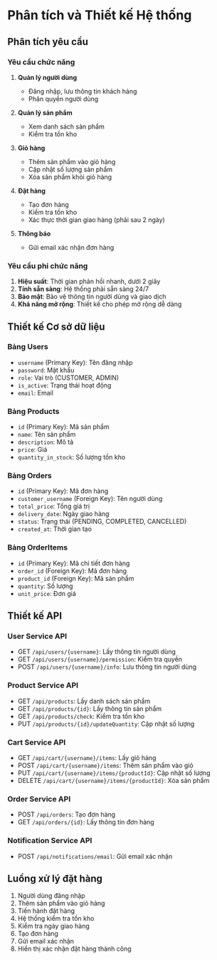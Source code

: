 # Phân tích và Thiết kế Hệ thống

## Phân tích yêu cầu

### Yêu cầu chức năng
1. **Quản lý người dùng**
   - Đăng nhập, lưu thông tin khách hàng
   - Phân quyền người dùng

2. **Quản lý sản phẩm**
   - Xem danh sách sản phẩm
   - Kiểm tra tồn kho

3. **Giỏ hàng**
   - Thêm sản phẩm vào giỏ hàng
   - Cập nhật số lượng sản phẩm
   - Xóa sản phẩm khỏi giỏ hàng

4. **Đặt hàng**
   - Tạo đơn hàng
   - Kiểm tra tồn kho
   - Xác thực thời gian giao hàng (phải sau 2 ngày)

5. **Thông báo**
   - Gửi email xác nhận đơn hàng

### Yêu cầu phi chức năng
1. **Hiệu suất**: Thời gian phản hồi nhanh, dưới 2 giây
2. **Tính sẵn sàng**: Hệ thống phải sẵn sàng 24/7
3. **Bảo mật**: Bảo vệ thông tin người dùng và giao dịch
4. **Khả năng mở rộng**: Thiết kế cho phép mở rộng dễ dàng

## Thiết kế Cơ sở dữ liệu

### Bảng Users
- `username` (Primary Key): Tên đăng nhập
- `password`: Mật khẩu
- `role`: Vai trò (CUSTOMER, ADMIN)
- `is_active`: Trạng thái hoạt động
- `email`: Email

### Bảng Products
- `id` (Primary Key): Mã sản phẩm
- `name`: Tên sản phẩm
- `description`: Mô tả
- `price`: Giá
- `quantity_in_stock`: Số lượng tồn kho

### Bảng Orders
- `id` (Primary Key): Mã đơn hàng
- `customer_username` (Foreign Key): Tên người dùng
- `total_price`: Tổng giá trị
- `delivery_date`: Ngày giao hàng
- `status`: Trạng thái (PENDING, COMPLETED, CANCELLED)
- `created_at`: Thời gian tạo

### Bảng OrderItems
- `id` (Primary Key): Mã chi tiết đơn hàng
- `order_id` (Foreign Key): Mã đơn hàng
- `product_id` (Foreign Key): Mã sản phẩm
- `quantity`: Số lượng
- `unit_price`: Đơn giá

## Thiết kế API

### User Service API
- GET `/api/users/{username}`: Lấy thông tin người dùng
- GET `/api/users/{username}/permission`: Kiểm tra quyền
- POST `/api/users/{username}/info`: Lưu thông tin người dùng

### Product Service API
- GET `/api/products`: Lấy danh sách sản phẩm
- GET `/api/products/{id}`: Lấy thông tin sản phẩm
- GET `/api/products/check`: Kiểm tra tồn kho
- PUT `/api/products/{id}/updateQuantity`: Cập nhật số lượng

### Cart Service API
- GET `/api/cart/{username}/items`: Lấy giỏ hàng
- POST `/api/cart/{username}/items`: Thêm sản phẩm vào giỏ
- PUT `/api/cart/{username}/items/{productId}`: Cập nhật số lượng
- DELETE `/api/cart/{username}/items/{productId}`: Xóa sản phẩm

### Order Service API
- POST `/api/orders`: Tạo đơn hàng
- GET `/api/orders/{id}`: Lấy thông tin đơn hàng

### Notification Service API
- POST `/api/notifications/email`: Gửi email xác nhận

## Luồng xử lý đặt hàng
1. Người dùng đăng nhập
2. Thêm sản phẩm vào giỏ hàng
3. Tiến hành đặt hàng
4. Hệ thống kiểm tra tồn kho
5. Kiểm tra ngày giao hàng
6. Tạo đơn hàng
7. Gửi email xác nhận
8. Hiển thị xác nhận đặt hàng thành công 